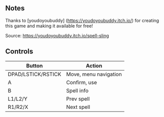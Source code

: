 ## Notes
Thanks to [youdoyoubuddy] (https://youdoyoubuddy.itch.io/) for creating this game and making it available for free! 
 
Source: https://youdoyoubuddy.itch.io/spell-sling
 
## Controls

| Button | Action |
|--|--| 
|DPAD/LSTICK/RSTICK|Move, menu navigation|
|A|Confirm, use|
|B|Spell info|
|L1/L2/Y|Prev spell|
|R1/R2/X|Next spell|
